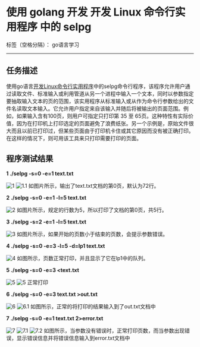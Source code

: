 ﻿# 使用 golang 开发 开发 Linux 命令行实用程序 中的 selpg

标签（空格分隔）： go语言学习

---

## 任务描述
使用go语言[开发Linux命令行实用程序][1]中的selpg命令行程序，该程序允许用户通过读取文件、标准输入或利用管道从另一个进程中输入一个文本，同时以参数指定要抽取输入文本的页的范围，该实用程序从标准输入或从作为命令行参数给出的文件名读取文本输入。它允许用户指定来自该输入并随后将被输出的页面范围。例如，如果输入含有100页，则用户可指定只打印第 35 至 65页。这种特性有实际价值，因为在打印机上打印选定的页面避免了浪费纸张。另一个示例是，原始文件很大而且以前已打印过，但某些页面由于打印机卡住或其它原因而没有被正确打印。在这样的情况下，则可用该工具来只打印需要打印的页面。

## 程序测试结果
**1  ./selpg -s=0 -e=1 text.txt**

![1](/图片/1.png)
![1.1](/图片/1.1.png)
 如图片所示，输出了text.txt文档的第0页，默认为72行。
 
 **2  ./selpg -s=0 -e=1 -l=5 text.txt**
 
 ![2](/图片/2.png)
如图片所示，规定的行数为5，所以打印了文档的第0页，共5行。

 **3  ./selpg -s=2 -e=1 -l=5 text.txt**
 
  ![3](/图片/3.png)
  如图片所示，如果开始的页数小于结束的页数，会提示参数错误。
  
  **4  ./selpg -s=0 -e=3 -l=5 -d=lp1 text.txt**
  
 ![4](/图片/4.png)
如图所示，页数正常打印，并且显示了它在lp1中的队列。

  **5  ./selpg -s=0 -e=3 <text.txt**
  
   ![5](/图片/5.png)
   ![5](/图片/5.1.png)
   正常打印
   
  **6  ./selpg -s=0 -e=3 text.txt >out.txt**
  
  ![6](/图片/6.png)
  ![6.1](/图片/6.1.png)
  如图所示，正常的将打印的结果输入到了out.txt文档中
  
  **7  ./selpg -s=0 -e=1 text.txt 2>error.txt**
  
   ![7](/图片/7.png)
   ![7.1](/图片/7.1.png)
   ![7.2](/图片/7.2.png)
   如图所示，当参数没有错误时，正常打印页数，而当参数出现错误，显示错误信息并将错误信息输入到error.txt文档中

  [1]: https://www.ibm.com/developerworks/cn/linux/shell/clutil/index.html
